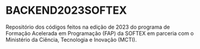 # BACKEND2023SOFTEX
Repositório dos códigos feitos na edição de 2023 do programa de Formação Acelerada em Programação (FAP) da SOFTEX em parceria com o Ministério da Ciência, Tecnologia e Inovação (MCTI).
